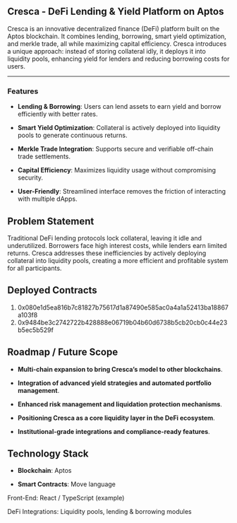 ## Cresca - DeFi Lending & Yield Platform on Aptos

Cresca is an innovative decentralized finance (DeFi) platform built on the Aptos blockchain. It combines lending, borrowing, smart yield optimization, and merkle trade, all while maximizing capital efficiency. Cresca introduces a unique approach: instead of storing collateral idly, it deploys it into liquidity pools, enhancing yield for lenders and reducing borrowing costs for users.


____________________________________________________________________________________________________________________________________________________________________________________________________
### Features


- **Lending & Borrowing**: Users can lend assets to earn yield and borrow efficiently with better rates.

- **Smart Yield Optimization**: Collateral is actively deployed into liquidity pools to generate continuous returns.

- **Merkle Trade Integration**: Supports secure and verifiable off-chain trade settlements.

- **Capital Efficiency**: Maximizes liquidity usage without compromising security.

- **User-Friendly**: Streamlined interface removes the friction of interacting with multiple dApps.

## Problem Statement 

Traditional DeFi lending protocols lock collateral, leaving it idle and underutilized. Borrowers face high interest costs, while lenders earn limited returns. Cresca addresses these inefficiencies by actively deploying collateral into liquidity pools, creating a more efficient and profitable system for all participants.

## Deployed Contracts

1. 0x080e1d5ea816b7c81827b75617d1a87490e585ac0a4a1a52413ba18867a103f8
2. 0x9484be3c2742722b428888e06719b04b60d6738b5cb20cb0c44e23b5ec5b529f


## Roadmap / Future Scope

- **Multi-chain expansion to bring Cresca’s model to other blockchains**.

- **Integration of advanced yield strategies and automated portfolio management**.

- **Enhanced risk management and liquidation protection mechanisms**.

- **Positioning Cresca as a core liquidity layer in the DeFi ecosystem**.

- **Institutional-grade integrations and compliance-ready features**.

## Technology Stack

- **Blockchain**: Aptos

- **Smart Contracts**: Move language

Front-End: React / TypeScript (example)

DeFi Integrations: Liquidity pools, lending & borrowing modules
